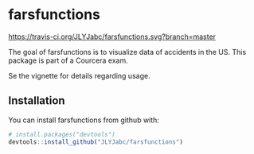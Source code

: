 # farsfunctions

https://travis-ci.org/JLYJabc/farsfunctions.svg?branch=master

The goal of farsfunctions is to visualize data of accidents in the US. This 
package is part of a Courcera exam.

Se the vignette for details regarding usage.

## Installation

You can install farsfunctions from github with:


``` r
# install.packages("devtools")
devtools::install_github("JLYJabc/farsfunctions")
```

